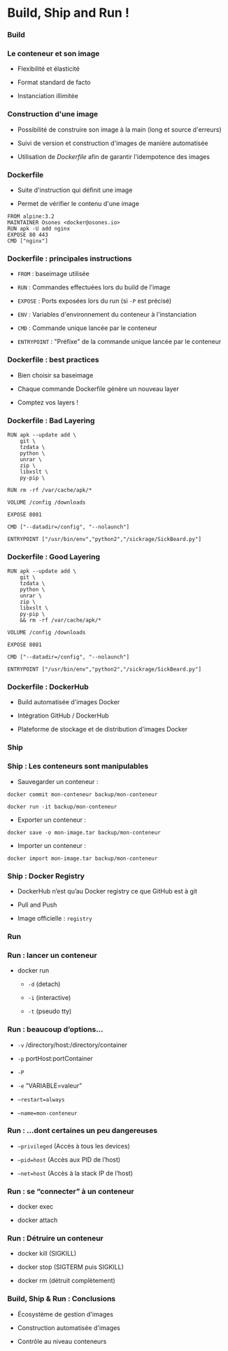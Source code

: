# Build, Ship and Run !

### Build

### Le conteneur et son image

- Flexibilité et élasticité

- Format standard de facto

- Instanciation illimitée

### Construction d'une image

- Possibilité de construire son image à la main (long et source d'erreurs)

- Suivi de version et construction d'images de manière automatisée

- Utilisation de *Dockerfile* afin de garantir l'idempotence des images

### Dockerfile

- Suite d'instruction qui définit une image

- Permet de vérifier le contenu d'une image

```
FROM alpine:3.2
MAINTAINER Osones <docker@osones.io>
RUN apk -U add nginx
EXPOSE 80 443
CMD ["nginx"]
```

### Dockerfile : principales instructions

- `FROM` : baseimage utilisée

- `RUN` : Commandes effectuées lors du build de l'image

- `EXPOSE` : Ports exposées lors du run (si `-P` est précisé)

- `ENV` : Variables d'environnement du conteneur à l'instanciation

- `CMD` : Commande unique lancée par le conteneur

- `ENTRYPOINT` : "Préfixe" de la commande unique lancée par le conteneur

### Dockerfile : best practices

- Bien choisir sa baseimage

- Chaque commande Dockerfile génère un nouveau layer

- Comptez vos layers !

### Dockerfile : Bad Layering

```
RUN apk --update add \
    git \
    tzdata \
    python \
    unrar \
    zip \
    libxslt \
    py-pip \

RUN rm -rf /var/cache/apk/*

VOLUME /config /downloads

EXPOSE 8081

CMD ["--datadir=/config", "--nolaunch"]

ENTRYPOINT ["/usr/bin/env","python2","/sickrage/SickBeard.py"]
```

### Dockerfile : Good Layering

```
RUN apk --update add \
    git \
    tzdata \
    python \
    unrar \
    zip \
    libxslt \
    py-pip \
    && rm -rf /var/cache/apk/*

VOLUME /config /downloads

EXPOSE 8081

CMD ["--datadir=/config", "--nolaunch"]

ENTRYPOINT ["/usr/bin/env","python2","/sickrage/SickBeard.py"]
```

### Dockerfile : DockerHub

- Build automatisée d'images Docker

- Intégration GitHub / DockerHub

- Plateforme de stockage et de distribution d'images Docker

### Ship

### Ship : Les conteneurs sont manipulables

- Sauvegarder un conteneur :

```
docker commit mon-conteneur backup/mon-conteneur
```

```
docker run -it backup/mon-conteneur
```

- Exporter un conteneur :

```
docker save -o mon-image.tar backup/mon-conteneur
```

- Importer un conteneur :

```
docker import mon-image.tar backup/mon-conteneur
```

### Ship : Docker Registry

- DockerHub n’est qu’au Docker registry ce que GitHub est à git

- Pull and Push

- Image officielle : `registry`

### Run

### Run : lancer un conteneur

- docker run

  - `-d` (detach)

  - `-i` (interactive)

  - `-t` (pseudo tty)

### Run : beaucoup d’options...

- `-v` /directory/host:/directory/container

- `-p` portHost:portContainer

- `-P`

- `-e` “VARIABLE=valeur”

- `–restart=always`

- `–name=mon-conteneur`

### Run : ...dont certaines un peu dangereuses

- `–privileged` (Accès à tous les devices)

- `–pid=host` (Accès aux PID de l’host)

- `–net=host` (Accès à la stack IP de l’host)

### Run : se “connecter” à un conteneur

- docker exec

- docker attach

### Run : Détruire un conteneur

- docker kill (SIGKILL)

- docker stop (SIGTERM puis SIGKILL)

- docker rm (détruit complètement)

### Build, Ship & Run : Conclusions

- Écosystème de gestion d'images

- Construction automatisée d'images

- Contrôle au niveau conteneurs

